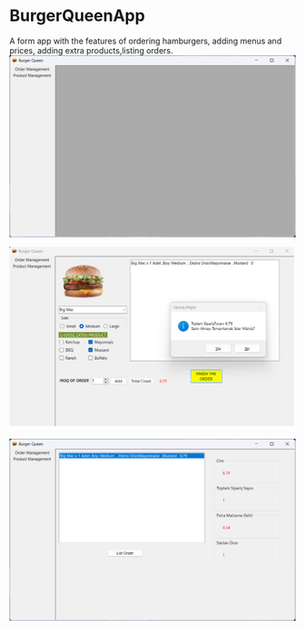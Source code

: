 # BurgerQueenApp
A form app with the features of ordering hamburgers, adding menus and prices, adding extra products,listing orders.
![alt text](https://github.com/omerfdev/BurgerQueenApp/blob/master/BurgerQueenApp/Image/BurgerQueenGUI.png)

![alt text](https://github.com/omerfdev/BurgerQueenApp/blob/master/BurgerQueenApp/Image/BurgerQueenGUI_Order.png)

![alt text](https://github.com/omerfdev/BurgerQueenApp/blob/master/BurgerQueenApp/Image/BurgerQueenGUI_List.png)
